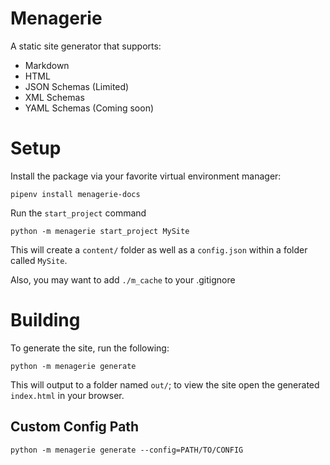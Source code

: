 # Menagerie

A static site generator that supports:

- Markdown
- HTML
- JSON Schemas (Limited)
- XML Schemas
- YAML Schemas (Coming soon)

# Setup

Install the package via your favorite virtual environment manager:

```shell
pipenv install menagerie-docs
```

Run the `start_project` command

```shell
python -m menagerie start_project MySite
```

This will create a `content/` folder as well as a `config.json` within a folder called `MySite`.

Also, you may want to add `./m_cache` to your .gitignore

# Building

To generate the site, run the following:

```shell
python -m menagerie generate
```

This will output to a folder named `out/`; to view the site open the generated `index.html` in your browser.

## Custom Config Path

```shell
python -m menagerie generate --config=PATH/TO/CONFIG
```
